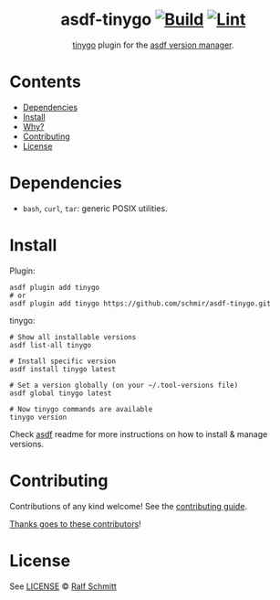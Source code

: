 <div align="center">

# asdf-tinygo [![Build](https://github.com/schmir/asdf-tinygo/actions/workflows/build.yml/badge.svg)](https://github.com/schmir/asdf-tinygo/actions/workflows/build.yml) [![Lint](https://github.com/schmir/asdf-tinygo/actions/workflows/lint.yml/badge.svg)](https://github.com/schmir/asdf-tinygo/actions/workflows/lint.yml)

[tinygo](https://tinygo.org/) plugin for the [asdf version manager](https://asdf-vm.com).

</div>

# Contents

- [Dependencies](#dependencies)
- [Install](#install)
- [Why?](#why)
- [Contributing](#contributing)
- [License](#license)

# Dependencies

- `bash`, `curl`, `tar`: generic POSIX utilities.

# Install

Plugin:

```shell
asdf plugin add tinygo
# or
asdf plugin add tinygo https://github.com/schmir/asdf-tinygo.git
```

tinygo:

```shell
# Show all installable versions
asdf list-all tinygo

# Install specific version
asdf install tinygo latest

# Set a version globally (on your ~/.tool-versions file)
asdf global tinygo latest

# Now tinygo commands are available
tinygo version
```

Check [asdf](https://github.com/asdf-vm/asdf) readme for more instructions on how to
install & manage versions.

# Contributing

Contributions of any kind welcome! See the [contributing guide](contributing.md).

[Thanks goes to these contributors](https://github.com/schmir/asdf-tinygo/graphs/contributors)!

# License

See [LICENSE](LICENSE) © [Ralf Schmitt](https://github.com/schmir/)
